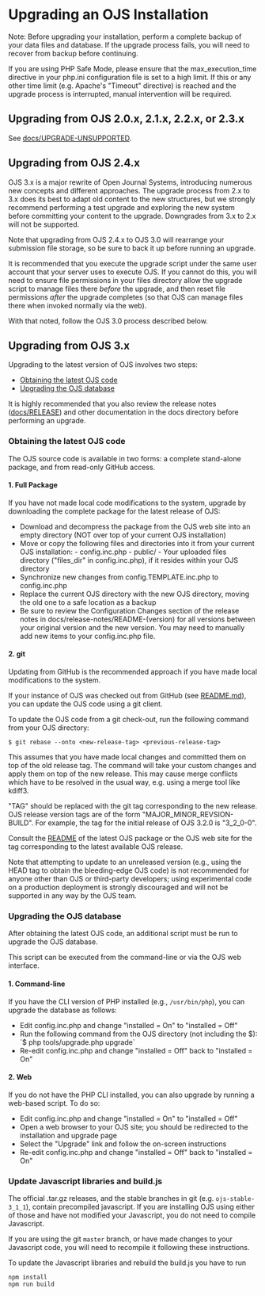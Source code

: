 # Upgrading an OJS Installation

Note: Before upgrading your installation, perform a complete backup of your
data files and database. If the upgrade process fails, you will need to recover
from backup before continuing.

If you are using PHP Safe Mode, please ensure that the max_execution_time
directive in your php.ini configuration file is set to a high limit. If this
or any other time limit (e.g. Apache's "Timeout" directive) is reached and
the upgrade process is interrupted, manual intervention will be required.


## Upgrading from OJS 2.0.x, 2.1.x, 2.2.x, or 2.3.x

See [docs/UPGRADE-UNSUPPORTED](UPGRADE-UNSUPPORTED.md).


## Upgrading from OJS 2.4.x

OJS 3.x is a major rewrite of Open Journal Systems, introducing numerous new
concepts and different approaches. The upgrade process from 2.x to 3.x does its
best to adapt old content to the new structures, but we strongly recommend
performing a test upgrade and exploring the new system before committing your
content to the upgrade. Downgrades from 3.x to 2.x will not be supported.

Note that upgrading from OJS 2.4.x to OJS 3.0 will rearrange your submission
file storage, so be sure to back it up before running an upgrade.

It is recommended that you execute the upgrade script under the same user
account that your server uses to execute OJS. If you cannot do this, you will
need to ensure file permissions in your files directory allow the upgrade
script to manage files there *before* the upgrade, and then reset file
permissions *after* the upgrade completes (so that OJS can manage files there
when invoked normally via the web).

With that noted, follow the OJS 3.0 process described below.


## Upgrading from OJS 3.x

Upgrading to the latest version of OJS involves two steps:

- [Obtaining the latest OJS code](#obtaining-the-latest-ojs-code)
- [Upgrading the OJS database](#upgrading-the-ojs-database)

It is highly recommended that you also review the release notes ([docs/RELEASE](RELEASE))
and other documentation in the docs directory before performing an upgrade.


### Obtaining the latest OJS code

The OJS source code is available in two forms: a complete stand-alone 
package, and from read-only GitHub access.

#### 1. Full Package

If you have not made local code modifications to the system, upgrade by 
downloading the complete package for the latest release of OJS:

- Download and decompress the package from the OJS web site into an empty
	directory (NOT over top of your current OJS installation)
- Move or copy the following files and directories into it from your current
	OJS installation:
		- config.inc.php
		- public/
		- Your uploaded files directory ("files_dir" in config.inc.php), if it
			resides within your OJS directory
- Synchronize new changes from config.TEMPLATE.inc.php to config.inc.php
- Replace the current OJS directory with the new OJS directory, moving the
	old one to a safe location as a backup
- Be sure to review the Configuration Changes section of the release notes
	in docs/release-notes/README-(version) for all versions between your
	original version and the new version. You may need to manually add
	new items to your config.inc.php file.


#### 2. git

Updating from GitHub is the recommended approach if you have made local
modifications to the system.

If your instance of OJS was checked out from GitHub (see [README.md](../README.md)),
you can update the OJS code using a git client.

To update the OJS code from a git check-out, run the following command from
your OJS directory:

```
$ git rebase --onto <new-release-tag> <previous-release-tag>
```

This assumes that you have made local changes and committed them on top of
the old release tag. The command will take your custom changes and apply
them on top of the new release. This may cause merge conflicts which have to
be resolved in the usual way, e.g. using a merge tool like kdiff3.

"TAG" should be replaced with the git tag corresponding to the new release.
OJS release version tags are of the form "MAJOR_MINOR_REVSION-BUILD".
For example, the tag for the initial release of OJS 3.2.0 is "3_2_0-0".

Consult the [README](README.md) of the latest OJS package or the OJS web site for the
tag corresponding to the latest available OJS release.

Note that attempting to update to an unreleased version (e.g., using the HEAD
tag to obtain the bleeding-edge OJS code) is not recommended for anyone other
than OJS or third-party developers; using experimental code on a production
deployment is strongly discouraged and will not be supported in any way by
the OJS team.


### Upgrading the OJS database

After obtaining the latest OJS code, an additional script must be run to
upgrade the OJS database.

This script can be executed from the command-line or via the OJS web interface.

#### 1. Command-line

If you have the CLI version of PHP installed (e.g., `/usr/bin/php`), you can
upgrade the database as follows:

- Edit config.inc.php and change "installed = On" to "installed = Off"
- Run the following command from the OJS directory (not including the $):
	`$ php tools/upgrade.php upgrade`
- Re-edit config.inc.php and change "installed = Off" back to
	 "installed = On"

#### 2. Web

If you do not have the PHP CLI installed, you can also upgrade by running a
web-based script. To do so:

- Edit config.inc.php and change "installed = On" to "installed = Off"
- Open a web browser to your OJS site; you should be redirected to the
	installation and upgrade page
- Select the "Upgrade" link and follow the on-screen instructions
- Re-edit config.inc.php and change "installed = Off" back to
	 "installed = On"

### Update Javascript libraries and build.js

The official .tar.gz releases, and the stable branches in git (e.g.
`ojs-stable-3_1_1`), contain precompiled javascript. If you are installing
OJS using either of those and have not modified your Javascript, you do not
need to compile Javascript.

If you are using the git `master` branch, or have made changes to your
Javascript code, you will need to recompile it following these instructions.

To update the Javascript libraries and rebuild the build.js you have to run
```
npm install
npm run build
```
